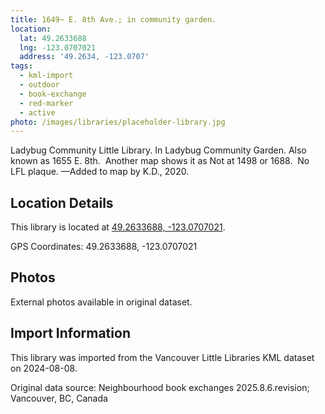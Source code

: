 ```yaml
---
title: 1649~ E. 8th Ave.; in community garden.
location:
  lat: 49.2633688
  lng: -123.0707021
  address: '49.2634, -123.0707'
tags:
  - kml-import
  - outdoor
  - book-exchange
  - red-marker
  - active
photo: /images/libraries/placeholder-library.jpg
---
```

Ladybug Community Little Library.
In Ladybug Community Garden.
Also known as 1655 E. 8th. 
Another map shows it as 
Not at 1498 or 1688.  No LFL plaque.
—Added to map by K.D., 2020.

## Location Details

This library is located at [49.2633688, -123.0707021](https://www.google.com/maps?q=49.2633688,-123.0707021).

GPS Coordinates: 49.2633688, -123.0707021

## Photos

External photos available in original dataset.

## Import Information

This library was imported from the Vancouver Little Libraries KML dataset on 2024-08-08.

Original data source: Neighbourhood book exchanges 2025.8.6.revision; Vancouver, BC, Canada

